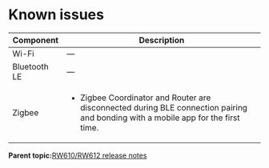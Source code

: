 # Known issues

|Component|Description|
|-----------|-------------|
|Wi-Fi|—|
|Bluetooth LE|—|
|Zigbee|<ul><li> Zigbee Coordinator and Router are disconnected during BLE connection pairing and bonding with a mobile app for the first time.</li></ul>|

**Parent topic:**[RW610/RW612 release notes](../topics/rw610-rw612-release-notes.md)

